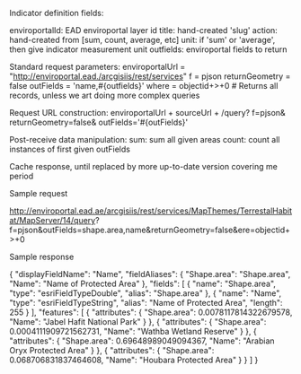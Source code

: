 Indicator definition fields: 

enviroportalId: EAD enviroportal layer id
title: hand-created 'slug'
action: hand-created from [sum, count, average, etc]
unit: if 'sum' or 'average', then give indicator measurement unit
outfields: enviroportal fields to return


Standard request parameters:
  enviroportalUrl = "http://enviroportal.ead./arcgisiis/rest/services"
  f                = pjson
  returnGeometry   = false
  outFields        = 'name,#{outfields}'
  where            = objectid+>+0  # Returns all records, unless we art doing more complex queries
 

Request URL construction:
  enviroportalUrl + sourceUrl +
    /query?
    f=pjson&
    returnGeometry=false&
    outFields='#{outFields}'


Post-receive data manipulation:
  sum: sum all given areas
  count: count all instances of first given outFields
  
Cache response, until replaced by more up-to-date version covering me period

Sample request

http://enviroportal.ead.ae/arcgisiis/rest/services/MapThemes/TerrestalHabitat/MapServer/14/query?
  f=pjson&outFields=shape.area,name&returnGeometry=false&ere=objectid+>+0

Sample response

{
 "displayFieldName": "Name",
 "fieldAliases": {
  "Shape.area": "Shape.area",
  "Name": "Name of Protected Area"
 },
 "fields": [
  {
   "name": "Shape.area",
   "type": "esriFieldTypeDouble",
   "alias": "Shape.area"
  },
  {
   "name": "Name",
   "type": "esriFieldTypeString",
   "alias": "Name of Protected Area",
   "length": 255
  }
 ],
 "features": [
  {
   "attributes": {
    "Shape.area": 0.0078117814322679578,
    "Name": "Jabel Hafit National Park"
   }
  },
  {
   "attributes": {
    "Shape.area": 0.0004111909721562731,
    "Name": "Wathba Wetland Reserve"
   }
  },
  {
   "attributes": {
    "Shape.area": 0.69648989049094367,
    "Name": "Arabian Oryx Protected Area"
   }
  },
  {
   "attributes": {
    "Shape.area": 0.068706831837464608,
    "Name": "Houbara Protected Area"
   }
  }
 ]
}